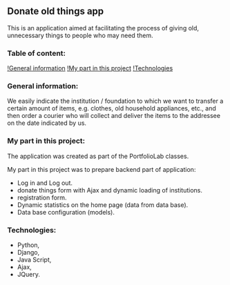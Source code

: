 ## Donate old things app

This is an application aimed at facilitating the process of giving old, unnecessary things to people who may need them.

### Table of content:

[!General information](#general-information)
[!My part in this project](#my-part-in-this-project)
[!Technologies](#technologies)


### General information:

We easily indicate the institution / foundation to which we want to transfer a certain amount of items, e.g.
clothes, old household appliances, etc., and then order a courier who will collect and deliver
the items to the addressee on the date indicated by us.

### My part in this project:

The application was created as part of the PortfolioLab classes.

My part in this project was to prepare backend part of application:

* Log in and Log out.
* donate things form with Ajax and dynamic loading of institutions.
* registration form. 
* Dynamic statistics on the home page (data from data base).
* Data base configuration (models).

### Technologies:

* Python,
* Django,
* Java Script,
* Ajax,
* JQuery.

